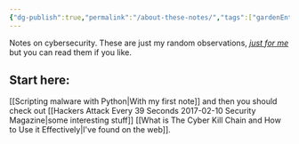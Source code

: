 ```yaml
---
{"dg-publish":true,"permalink":"/about-these-notes/","tags":["gardenEntry"],"created":"","updated":""}
---
```



Notes on cybersecurity. These are just my random observations, *[just for me](https://notes.andymatuschak.org/zXDPrYcxUSZbF5M8vM5Y1U9)* but you can read them if you like.

## Start here:

[[Scripting malware with Python\|With my first note]] and then you should check out [[Hackers Attack Every 39 Seconds  2017-02-10  Security Magazine\|some interesting stuff]] [[What is The Cyber Kill Chain and How to Use it Effectively\|I've found on the web]].